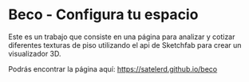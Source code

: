 # Beco - Configura tu espacio

Este es un trabajo que consiste en una página para analizar y cotizar diferentes texturas de piso utilizando el api de Sketchfab para crear un visualizador 3D.

Podrás encontrar la página aquí: https://satelerd.github.io/beco
